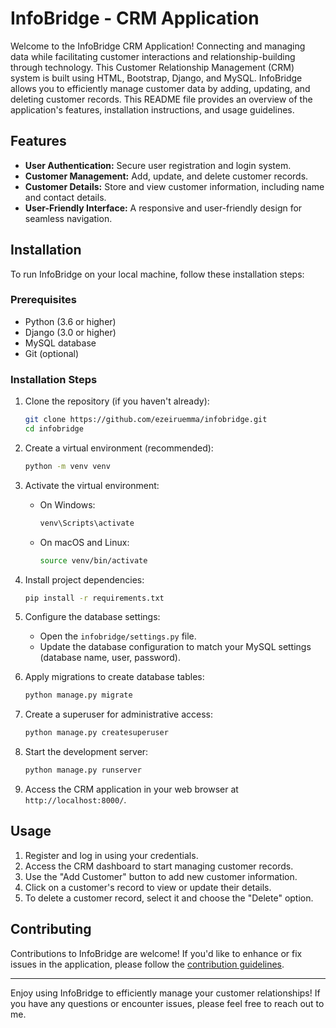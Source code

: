 # InfoBridge - CRM Application

Welcome to the InfoBridge CRM Application! Connecting and managing data while facilitating customer interactions and relationship-building through technology. 
This Customer Relationship Management (CRM) system is built using HTML, Bootstrap, Django, and MySQL. InfoBridge allows you to efficiently manage customer data by adding, updating, and deleting customer records. This README file provides an overview of the application's features, installation instructions, and usage guidelines.

## Features

- **User Authentication:** Secure user registration and login system.
- **Customer Management:** Add, update, and delete customer records.
- **Customer Details:** Store and view customer information, including name and contact details.
- **User-Friendly Interface:** A responsive and user-friendly design for seamless navigation.

## Installation

To run InfoBridge on your local machine, follow these installation steps:

### Prerequisites

- Python (3.6 or higher)
- Django (3.0 or higher)
- MySQL database
- Git (optional)

### Installation Steps

1. Clone the repository (if you haven't already):
   ```bash
   git clone https://github.com/ezeiruemma/infobridge.git
   cd infobridge
   ```

2. Create a virtual environment (recommended):
   ```bash
   python -m venv venv
   ```

3. Activate the virtual environment:
   - On Windows:
     ```bash
     venv\Scripts\activate
     ```
   - On macOS and Linux:
     ```bash
     source venv/bin/activate
     ```

4. Install project dependencies:
   ```bash
   pip install -r requirements.txt
   ```

5. Configure the database settings:
   - Open the `infobridge/settings.py` file.
   - Update the database configuration to match your MySQL settings (database name, user, password).

6. Apply migrations to create database tables:
   ```bash
   python manage.py migrate
   ```

7. Create a superuser for administrative access:
   ```bash
   python manage.py createsuperuser
   ```

8. Start the development server:
   ```bash
   python manage.py runserver
   ```

9. Access the CRM application in your web browser at `http://localhost:8000/`.

## Usage

1. Register and log in using your credentials.
2. Access the CRM dashboard to start managing customer records.
3. Use the "Add Customer" button to add new customer information.
4. Click on a customer's record to view or update their details.
5. To delete a customer record, select it and choose the "Delete" option.

## Contributing

Contributions to InfoBridge are welcome! If you'd like to enhance or fix issues in the application, please follow the [contribution guidelines](CONTRIBUTING.md).

---

Enjoy using InfoBridge  to efficiently manage your customer relationships! If you have any questions or encounter issues, please feel free to reach out to me.